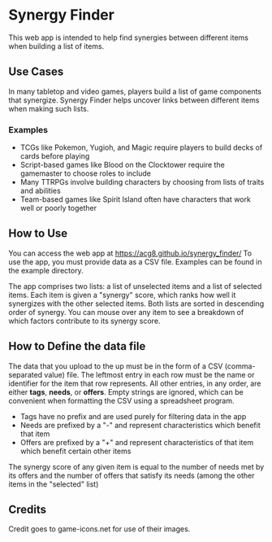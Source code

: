 # Synergy Finder

This web app is intended to help find synergies between different items when building a list of items.

## Use Cases
In many tabletop and video games, players build a list of game components that synergize. Synergy Finder helps uncover links between different items when making such lists.

### Examples
* TCGs like Pokemon, Yugioh, and Magic require players to build decks of cards before playing
* Script-based games like Blood on the Clocktower require the gamemaster to choose roles to include
* Many TTRPGs involve building characters by choosing from lists of traits and abilities
* Team-based games like Spirit Island often have characters that work well or poorly together

## How to Use
You can access the web app at https://acg8.github.io/synergy_finder/
To use the app, you must provide data as a CSV file. Examples can be found in the example directory.

The app comprises two lists: a list of unselected items and a list of selected items. Each item is given a "synergy" score, which ranks how well it synergizes with the other selected items. Both lists are sorted in descending order of synergy.
You can mouse over any item to see a breakdown of which factors contribute to its synergy score.

## How to Define the data file
The data that you upload to the up must be in the form of a CSV (comma-separated value) file. The leftmost entry in each row must be the name or identifier for the item that row represents. All other entries, in any order, are either **tags**, **needs**, or **offers**. Empty strings are ignored, which can be convenient when formatting the CSV using a spreadsheet program.
* Tags have no prefix and are used purely for filtering data in the app
* Needs are prefixed by a "-" and represent characteristics which benefit that item
* Offers are prefixed by a "+" and represent characteristics of that item which benefit certain other items

The synergy score of any given item is equal to the number of needs met by its offers and the number of offers that satisfy its needs (among the other items in the "selected" list)

## Credits
Credit goes to game-icons.net for use of their images.
